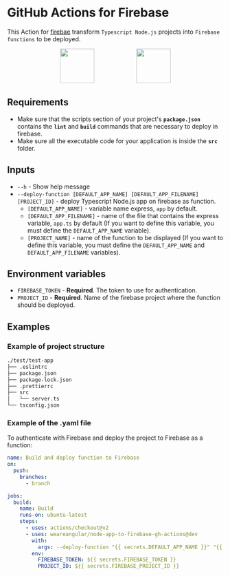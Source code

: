 # GitHub Actions for Firebase

This Action for [firebae](https://firebase.google.com/) transform `Typescript Node.js` projects into `Firebase functions` to be deployed.

<div align="center">
<img src="https://github.githubassets.com/images/modules/site/features/actions-icon-actions.svg" height="80"></img>
&nbsp;&nbsp;
&nbsp;&nbsp;
&nbsp;&nbsp;
&nbsp;&nbsp;
&nbsp;&nbsp;
&nbsp;&nbsp;
&nbsp;&nbsp;
&nbsp;&nbsp;
<img src="https://www.gstatic.com/devrel-devsite/prod/ve2b3219effe11173b4515247c51c6c16382b215fde591b8f8db0b6d41c561ba8/firebase/images/lockup.png" height="80"></img>
</div>

## Requirements

- Make sure that the scripts section of your project's **`package.json`** contains the **`lint`** and **`build`** commands that are necessary to deploy in firebase.
- Make sure all the executable code for your application is inside the **`src`** folder.

## Inputs

- `--h` - Show help message
- `--deploy-function [DEFAULT_APP_NAME] [DEFAULT_APP_FILENAME] [PROJECT_ID]` - deploy Typescript Node.js app on firebase as function.
  - `[DEFAULT_APP_NAME]` - variable name express, `app` by default.
  - `[DEFAULT_APP_FILENAME]` - name of the file that contains the express variable, `app.ts` by default (If you want to define this variable, you must define the `DEFAULT_APP_NAME` variable).
  - `[PROJECT_NAME]` - name of the function to be displayed (If you want to define this variable, you must define the `DEFAULT_APP_NAME` and `DEFAULT_APP_FILENAME` variables).

## Environment variables

- `FIREBASE_TOKEN` - **Required**. The token to use for authentication.
- `PROJECT_ID` - **Required**. Name of the firebase project where the function should be deployed.

## Examples

### Example of project structure

```bash
./test/test-app
├── .eslintrc
├── package.json
├── package-lock.json
├── .prettierrc
├── src
│   └── server.ts
└── tsconfig.json
```

### Example of the .yaml file

To authenticate with Firebase and deploy the project to Firebase as a function:

```yaml
name: Build and deploy function to Firebase
on:
  push:
    branches:
      - branch

jobs:
  build:
    name: Build
    runs-on: ubuntu-latest
    steps:
      - uses: actions/checkout@v2
      - uses: weareangular/node-app-to-firebase-gh-actions@dev
        with:
          args: --deploy-function "{{ secrets.DEFAULT_APP_NAME }}" "{{ secrets.DEFAULT_APP_FILENAME}}" "{{ secrets.PROJECT_NAME }}";
        env:
          FIREBASE_TOKEN: ${{ secrets.FIREBASE_TOKEN }}
          PROJECT_ID: ${{ secrets.FIREBASE_PROJECT_ID }}
```
